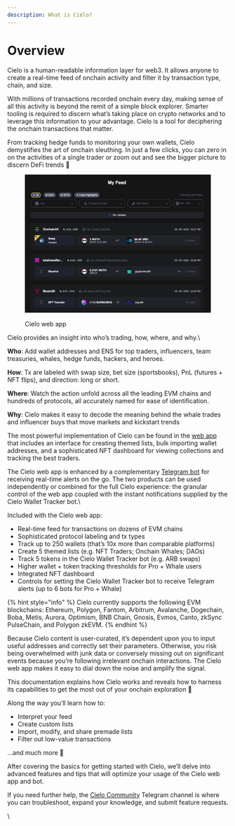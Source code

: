 ```yaml
---
description: What is Cielo?
---
```


# Overview

Cielo is a human-readable information layer for web3. It allows anyone to create a real-time feed of onchain activity and filter it by transaction type, chain, and size.

With millions of transactions recorded onchain every day, making sense of all this activity is beyond the remit of a simple block explorer. Smarter tooling is required to discern what’s taking place on crypto networks and to leverage this information to your advantage. Cielo is a tool for deciphering the onchain transactions that matter.

From tracking hedge funds to monitoring your own wallets, Cielo demystifies the art of onchain sleuthing. In just a few clicks, you can zero in on the activities of a single trader or zoom out and see the bigger picture to discern DeFi trends 🔎

<figure><img src=".gitbook/assets/Screenshot 2023-06-08 at 15.58.41.png" alt=""><figcaption><p>Cielo web app</p></figcaption></figure>

Cielo provides an insight into who’s trading, how, where, and why.\


**Who**: Add wallet addresses and ENS for top traders, influencers, team treasuries, whales, hedge funds, hackers, and heroes.

**How**: Tx are labeled with swap size, bet size (sportsbooks), PnL (futures + NFT flips), and direction: long or short.

**Where**: Watch the action unfold across all the leading EVM chains and hundreds of protocols, all accurately named for ease of identification.

**Why**: Cielo makes it easy to decode the meaning behind the whale trades and influencer buys that move markets and kickstart trends

The most powerful implementation of Cielo can be found in the [web app](https://app.cielo.finance) that includes an interface for creating themed lists, bulk importing wallet addresses, and a sophisticated NFT dashboard for viewing collections and tracking the best traders.

The Cielo web app is enhanced by a complementary [Telegram bot](https://t.me/EVMTrackerbot) for receiving real-time alerts on the go. The two products can be used independently or combined for the full Cielo experience: the granular control of the web app coupled with the instant notifications supplied by the Cielo Wallet Tracker bot.\


Included with the Cielo web app:

* Real-time feed for transactions on dozens of EVM chains
* Sophisticated protocol labeling and tx types
* Track up to 250 wallets (that’s 10x more than comparable platforms)
* Create 5 themed lists (e.g. NFT Traders; Onchain Whales; DAOs)
* Track 5 tokens in the Cielo Wallet Tracker bot (e.g. ARB swaps)
* Higher wallet + token tracking thresholds for Pro + Whale users
* Integrated NFT dashboard
* Controls for setting the Cielo Wallet Tracker bot to receive Telegram alerts (up to 6 bots for Pro + Whale)

{% hint style="info" %}
Cielo currently supports the following EVM blockchains: Ethereum, Polygon, Fantom, Arbitrum, Avalanche, Dogechain, Boba, Metis, Aurora, Optimism, BNB Chain, Gnosis, Evmos, Canto, zkSync PulseChain, and Polygon zkEVM.
{% endhint %}

Because Cielo content is user-curated, it’s dependent upon you to input useful addresses and correctly set their parameters. Otherwise, you risk being overwhelmed with junk data or conversely missing out on significant events because you’re following irrelevant onchain interactions. The Cielo web app makes it easy to dial down the noise and amplify the signal.

This documentation explains how Cielo works and reveals how to harness its capabilities to get the most out of your onchain exploration 🧠

Along the way you’ll learn how to:

* Interpret your feed
* Create custom lists
* Import, modify, and share premade lists
* Filter out low-value transactions

…and much more 👏



After covering the basics for getting started with Cielo, we’ll delve into advanced features and tips that will optimize your usage of the Cielo web app and bot.

If you need further help, the [Cielo Community](https://t.me/cielocommunity) Telegram channel is where you can troubleshoot, expand your knowledge, and submit feature requests.

\
